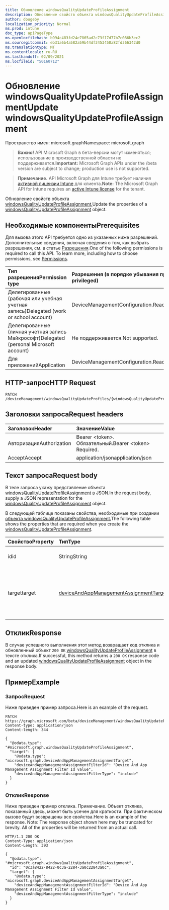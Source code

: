 ```yaml
---
title: Обновление windowsQualityUpdateProfileAssignment
description: Обновление свойств объекта windowsQualityUpdateProfileAssignment.
author: dougeby
localization_priority: Normal
ms.prod: intune
doc_type: apiPageType
ms.openlocfilehash: b994c483fd24e7865ad2c73f17d77b7c086b3ec2
ms.sourcegitcommit: eb31a6b4a582a59b44df3453450a82fd366342d0
ms.translationtype: MT
ms.contentlocale: ru-RU
ms.lasthandoff: 02/09/2021
ms.locfileid: "50160712"
---
```

# <a name="update-windowsqualityupdateprofileassignment"></a><span data-ttu-id="d9921-103">Обновление windowsQualityUpdateProfileAssignment</span><span class="sxs-lookup"><span data-stu-id="d9921-103">Update windowsQualityUpdateProfileAssignment</span></span>

<span data-ttu-id="d9921-104">Пространство имен: microsoft.graph</span><span class="sxs-lookup"><span data-stu-id="d9921-104">Namespace: microsoft.graph</span></span>

> <span data-ttu-id="d9921-105">**Важно!** API Microsoft Graph в бета-версии могут изменяться; использование в производственной области не поддерживается.</span><span class="sxs-lookup"><span data-stu-id="d9921-105">**Important:** Microsoft Graph APIs under the /beta version are subject to change; production use is not supported.</span></span>

> <span data-ttu-id="d9921-106">**Примечание.** API Microsoft Graph для Intune требует наличия [активной лицензии Intune](https://go.microsoft.com/fwlink/?linkid=839381) для клиента.</span><span class="sxs-lookup"><span data-stu-id="d9921-106">**Note:** The Microsoft Graph API for Intune requires an [active Intune license](https://go.microsoft.com/fwlink/?linkid=839381) for the tenant.</span></span>

<span data-ttu-id="d9921-107">Обновление свойств объекта [windowsQualityUpdateProfileAssignment.](../resources/intune-softwareupdate-windowsqualityupdateprofileassignment.md)</span><span class="sxs-lookup"><span data-stu-id="d9921-107">Update the properties of a [windowsQualityUpdateProfileAssignment](../resources/intune-softwareupdate-windowsqualityupdateprofileassignment.md) object.</span></span>

## <a name="prerequisites"></a><span data-ttu-id="d9921-108">Необходимые компоненты</span><span class="sxs-lookup"><span data-stu-id="d9921-108">Prerequisites</span></span>
<span data-ttu-id="d9921-p101">Для вызова этого API требуется одно из указанных ниже разрешений. Дополнительные сведения, включая сведения о том, как выбрать разрешения, см. в статье [Разрешения](/graph/permissions-reference).</span><span class="sxs-lookup"><span data-stu-id="d9921-p101">One of the following permissions is required to call this API. To learn more, including how to choose permissions, see [Permissions](/graph/permissions-reference).</span></span>

|<span data-ttu-id="d9921-111">Тип разрешения</span><span class="sxs-lookup"><span data-stu-id="d9921-111">Permission type</span></span>|<span data-ttu-id="d9921-112">Разрешения (в порядке убывания привилегий)</span><span class="sxs-lookup"><span data-stu-id="d9921-112">Permissions (from most to least privileged)</span></span>|
|:---|:---|
|<span data-ttu-id="d9921-113">Делегированные (рабочая или учебная учетная запись)</span><span class="sxs-lookup"><span data-stu-id="d9921-113">Delegated (work or school account)</span></span>|<span data-ttu-id="d9921-114">DeviceManagementConfiguration.ReadWrite.All</span><span class="sxs-lookup"><span data-stu-id="d9921-114">DeviceManagementConfiguration.ReadWrite.All</span></span>|
|<span data-ttu-id="d9921-115">Делегированные (личная учетная запись Майкрософт)</span><span class="sxs-lookup"><span data-stu-id="d9921-115">Delegated (personal Microsoft account)</span></span>|<span data-ttu-id="d9921-116">Не поддерживается.</span><span class="sxs-lookup"><span data-stu-id="d9921-116">Not supported.</span></span>|
|<span data-ttu-id="d9921-117">Для приложений</span><span class="sxs-lookup"><span data-stu-id="d9921-117">Application</span></span>|<span data-ttu-id="d9921-118">DeviceManagementConfiguration.ReadWrite.All</span><span class="sxs-lookup"><span data-stu-id="d9921-118">DeviceManagementConfiguration.ReadWrite.All</span></span>|

## <a name="http-request"></a><span data-ttu-id="d9921-119">HTTP-запрос</span><span class="sxs-lookup"><span data-stu-id="d9921-119">HTTP Request</span></span>
<!-- {
  "blockType": "ignored"
}
-->
``` http
PATCH /deviceManagement/windowsQualityUpdateProfiles/{windowsQualityUpdateProfileId}/assignments/{windowsQualityUpdateProfileAssignmentId}
```

## <a name="request-headers"></a><span data-ttu-id="d9921-120">Заголовки запроса</span><span class="sxs-lookup"><span data-stu-id="d9921-120">Request headers</span></span>
|<span data-ttu-id="d9921-121">Заголовок</span><span class="sxs-lookup"><span data-stu-id="d9921-121">Header</span></span>|<span data-ttu-id="d9921-122">Значение</span><span class="sxs-lookup"><span data-stu-id="d9921-122">Value</span></span>|
|:---|:---|
|<span data-ttu-id="d9921-123">Авторизация</span><span class="sxs-lookup"><span data-stu-id="d9921-123">Authorization</span></span>|<span data-ttu-id="d9921-124">Bearer &lt;token&gt;. Обязательный.</span><span class="sxs-lookup"><span data-stu-id="d9921-124">Bearer &lt;token&gt; Required.</span></span>|
|<span data-ttu-id="d9921-125">Accept</span><span class="sxs-lookup"><span data-stu-id="d9921-125">Accept</span></span>|<span data-ttu-id="d9921-126">application/json</span><span class="sxs-lookup"><span data-stu-id="d9921-126">application/json</span></span>|

## <a name="request-body"></a><span data-ttu-id="d9921-127">Текст запроса</span><span class="sxs-lookup"><span data-stu-id="d9921-127">Request body</span></span>
<span data-ttu-id="d9921-128">В теле запроса укажу представление объекта [windowsQualityUpdateProfileAssignment](../resources/intune-softwareupdate-windowsqualityupdateprofileassignment.md) в JSON.</span><span class="sxs-lookup"><span data-stu-id="d9921-128">In the request body, supply a JSON representation for the [windowsQualityUpdateProfileAssignment](../resources/intune-softwareupdate-windowsqualityupdateprofileassignment.md) object.</span></span>

<span data-ttu-id="d9921-129">В следующей таблице показаны свойства, необходимые при создании [объекта windowsQualityUpdateProfileAssignment.](../resources/intune-softwareupdate-windowsqualityupdateprofileassignment.md)</span><span class="sxs-lookup"><span data-stu-id="d9921-129">The following table shows the properties that are required when you create the [windowsQualityUpdateProfileAssignment](../resources/intune-softwareupdate-windowsqualityupdateprofileassignment.md).</span></span>

|<span data-ttu-id="d9921-130">Свойство</span><span class="sxs-lookup"><span data-stu-id="d9921-130">Property</span></span>|<span data-ttu-id="d9921-131">Тип</span><span class="sxs-lookup"><span data-stu-id="d9921-131">Type</span></span>|<span data-ttu-id="d9921-132">Описание</span><span class="sxs-lookup"><span data-stu-id="d9921-132">Description</span></span>|
|:---|:---|:---|
|<span data-ttu-id="d9921-133">id</span><span class="sxs-lookup"><span data-stu-id="d9921-133">id</span></span>|<span data-ttu-id="d9921-134">String</span><span class="sxs-lookup"><span data-stu-id="d9921-134">String</span></span>|<span data-ttu-id="d9921-135">Идентификатор сущности</span><span class="sxs-lookup"><span data-stu-id="d9921-135">The Identifier of the entity</span></span>|
|<span data-ttu-id="d9921-136">target</span><span class="sxs-lookup"><span data-stu-id="d9921-136">target</span></span>|[<span data-ttu-id="d9921-137">deviceAndAppManagementAssignmentTarget</span><span class="sxs-lookup"><span data-stu-id="d9921-137">deviceAndAppManagementAssignmentTarget</span></span>](../resources/intune-shared-deviceandappmanagementassignmenttarget.md)|<span data-ttu-id="d9921-138">Целевой объект назначения, который назначен профилю обновления функций.</span><span class="sxs-lookup"><span data-stu-id="d9921-138">The assignment target that the feature update profile is assigned to.</span></span>|



## <a name="response"></a><span data-ttu-id="d9921-139">Отклик</span><span class="sxs-lookup"><span data-stu-id="d9921-139">Response</span></span>
<span data-ttu-id="d9921-140">В случае успешного выполнения этот метод возвращает код отклика и обновленный объект `200 OK` [windowsQualityUpdateProfileAssignment](../resources/intune-softwareupdate-windowsqualityupdateprofileassignment.md) в тексте отклика.</span><span class="sxs-lookup"><span data-stu-id="d9921-140">If successful, this method returns a `200 OK` response code and an updated [windowsQualityUpdateProfileAssignment](../resources/intune-softwareupdate-windowsqualityupdateprofileassignment.md) object in the response body.</span></span>

## <a name="example"></a><span data-ttu-id="d9921-141">Пример</span><span class="sxs-lookup"><span data-stu-id="d9921-141">Example</span></span>

### <a name="request"></a><span data-ttu-id="d9921-142">Запрос</span><span class="sxs-lookup"><span data-stu-id="d9921-142">Request</span></span>
<span data-ttu-id="d9921-143">Ниже приведен пример запроса.</span><span class="sxs-lookup"><span data-stu-id="d9921-143">Here is an example of the request.</span></span>
``` http
PATCH https://graph.microsoft.com/beta/deviceManagement/windowsQualityUpdateProfiles/{windowsQualityUpdateProfileId}/assignments/{windowsQualityUpdateProfileAssignmentId}
Content-type: application/json
Content-length: 344

{
  "@odata.type": "#microsoft.graph.windowsQualityUpdateProfileAssignment",
  "target": {
    "@odata.type": "microsoft.graph.deviceAndAppManagementAssignmentTarget",
    "deviceAndAppManagementAssignmentFilterId": "Device And App Management Assignment Filter Id value",
    "deviceAndAppManagementAssignmentFilterType": "include"
  }
}
```

### <a name="response"></a><span data-ttu-id="d9921-144">Отклик</span><span class="sxs-lookup"><span data-stu-id="d9921-144">Response</span></span>
<span data-ttu-id="d9921-p102">Ниже приведен пример отклика. Примечание. Объект отклика, показанный здесь, может быть усечен для краткости. При фактическом вызове будут возвращены все свойства.</span><span class="sxs-lookup"><span data-stu-id="d9921-p102">Here is an example of the response. Note: The response object shown here may be truncated for brevity. All of the properties will be returned from an actual call.</span></span>
``` http
HTTP/1.1 200 OK
Content-Type: application/json
Content-Length: 393

{
  "@odata.type": "#microsoft.graph.windowsQualityUpdateProfileAssignment",
  "id": "0c3a8422-8422-0c3a-2284-3a0c22843a0c",
  "target": {
    "@odata.type": "microsoft.graph.deviceAndAppManagementAssignmentTarget",
    "deviceAndAppManagementAssignmentFilterId": "Device And App Management Assignment Filter Id value",
    "deviceAndAppManagementAssignmentFilterType": "include"
  }
}
```




